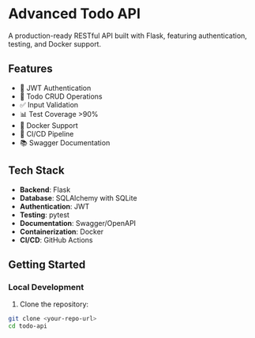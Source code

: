 # Advanced Todo API

A production-ready RESTful API built with Flask, featuring authentication, testing, and Docker support.

## Features

- 🔐 JWT Authentication
- 📝 Todo CRUD Operations
- ✅ Input Validation
- 📊 Test Coverage >90%
- 🐳 Docker Support
- 🚀 CI/CD Pipeline
- 📚 Swagger Documentation

## Tech Stack

- **Backend**: Flask
- **Database**: SQLAlchemy with SQLite
- **Authentication**: JWT
- **Testing**: pytest
- **Documentation**: Swagger/OpenAPI
- **Containerization**: Docker
- **CI/CD**: GitHub Actions

## Getting Started

### Local Development

1. Clone the repository:
```bash
git clone <your-repo-url>
cd todo-api